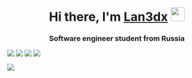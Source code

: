 <h1 align="center">Hi there, I'm <a href="https://www.youtube.com/watch?v=dQw4w9WgXcQ" target="_blank">Lan3dx</a> 
<img src="https://github.com/blackcater/blackcater/raw/main/images/Hi.gif" height="32"/></h1>
<h3 align="center">Software engineer student from Russia</h3>

   ![](https://github-profile-summary-cards.vercel.app/api/cards/most-commit-language?username=Lan3dx&theme=solarized_dark) ![](https://github-profile-summary-cards.vercel.app/api/cards/repos-per-language?username=Lan3dx&theme=solarized_dark) 
    ![](https://github-profile-summary-cards.vercel.app/api/cards/stats?username=Lan3dx&theme=solarized_dark) ![](https://github-profile-summary-cards.vercel.app/api/cards/productive-time?username=Lan3dx&theme=solarized_dark)

   ![](https://komarev.com/ghpvc/?username=Lan3dx&color=blue&style=flat-square)
